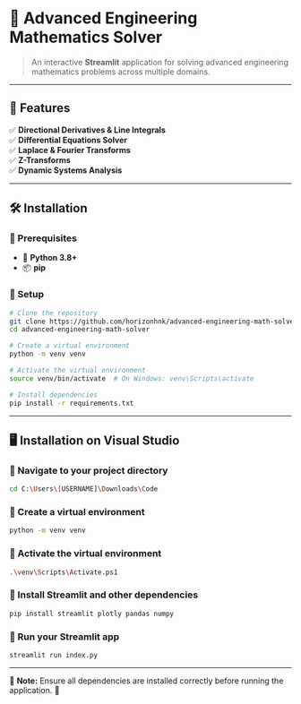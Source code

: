 # 🎯 Advanced Engineering Mathematics Solver

> An interactive **Streamlit** application for solving advanced engineering mathematics problems across multiple domains.

---

## 🚀 Features

✅ **Directional Derivatives & Line Integrals**  
✅ **Differential Equations Solver**  
✅ **Laplace & Fourier Transforms**  
✅ **Z-Transforms**  
✅ **Dynamic Systems Analysis**  

---

## 🛠 Installation

### 🔹 Prerequisites

- 🐍 **Python 3.8+**
- 📦 **pip**

### 🔹 Setup

```bash
# Clone the repository
git clone https://github.com/horizonhnk/advanced-engineering-math-solver.git
cd advanced-engineering-math-solver

# Create a virtual environment
python -m venv venv

# Activate the virtual environment
source venv/bin/activate  # On Windows: venv\Scripts\activate

# Install dependencies
pip install -r requirements.txt
```

---

## 🖥 Installation on Visual Studio

### 🔸 Navigate to your project directory

```bash
cd C:\Users\[USERNAME]\Downloads\Code
```

### 🔸 Create a virtual environment

```bash
python -m venv venv
```

### 🔸 Activate the virtual environment

```bash
.\venv\Scripts\Activate.ps1
```

### 🔸 Install Streamlit and other dependencies

```bash
pip install streamlit plotly pandas numpy
```

### 🔸 Run your Streamlit app

```bash
streamlit run index.py
```

---

📌 **Note:** Ensure all dependencies are installed correctly before running the application. 🚀

